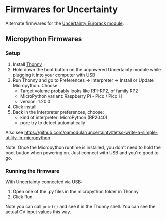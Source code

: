 # Firmwares for Uncertainty

Alternate firmwares for the [Uncertainty Eurorack module](https://oamodular.org/products/uncertainty).

## Micropython Firmwares

### Setup

1. Install [Thonny](https://thonny.org/)
2. Hold down the boot button on the unpowered Uncertainty module while plugging it into your computer with USB
3. Run Thonny and go to Preferences -> Interpreter -> Install or Update Micropython. Choose:
   - Target volume probably looks like RPI-RP2, of family RP2
   - MicroPython variant: Raspberry Pi - Pico / Pico H
   - version: 1.20.0
4. Click install
5. Back in the Interpreter preferences, choose:
   - kind of interpreter: MicroPython (RP2040)
   - port: try to detect automatically

Also see https://github.com/oamodular/uncertainty#letss-write-a-simple-utility-in-micropython

Note: Once the Micropython runtime is installed, you don't need to hold the boot button when powering on. Just connect with USB and you're good to go.

### Running the firmware

With Uncertainty connected via USB:

1. Open one of the .py files in the micropython folder in Thonny
2. Click Run

Note you can call `print()` and see it in the Thonny shell. You can see the actual CV input values this way.
